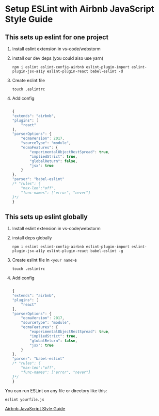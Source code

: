 
Setup ESLint with Airbnb JavaScript Style Guide
======

 This sets up eslint for one project
 --
1. Install eslint extension in vs-code/webstorm

2. install our dev deps (you could also use yarn)

    ```
    npm i eslint eslint-config-airbnb eslint-plugin-import eslint-plugin-jsx-a11y eslint-plugin-react babel-eslint -d
    ```
3. Create eslint file
   ```
   touch .eslintrc
   ```
4. Add  config

    ```js

   {
    "extends": "airbnb",
    "plugins": [
        "react"
    ],
    "parserOptions": {
		"ecmaVersion": 2017,
		"sourceType": "module",
		"ecmaFeatures": {
			"experimentalObjectRestSpread": true,
			"impliedStrict": true,
			"globalReturn": false,
			"jsx": true
		}
	},
   "parser": "babel-eslint"
   /* "rules": {
        "max-len":"off",
        "func-names": ["error", "never"]
    }*/
    }
    ```




 This sets up eslint globally
 --
1. Install eslint extension in vs-code/webstorm

2. install deps globally

    ```
    npm i eslint eslint-config-airbnb eslint-plugin-import eslint-plugin-jsx-a11y eslint-plugin-react babel-eslint -g
    ```
3. Create eslint file in `<your name>$`
   ```
   touch .eslintrc
   ```
4. Add config

    ```js

    {
    "extends": "airbnb",
    "plugins": [
        "react"
    ],
    "parserOptions": {
		"ecmaVersion": 2017,
		"sourceType": "module",
		"ecmaFeatures": {
			"experimentalObjectRestSpread": true,
			"impliedStrict": true,
			"globalReturn": false,
			"jsx": true
		}
	},
   "parser": "babel-eslint"
   /* "rules": {
        "max-len":"off",
        "func-names": ["error", "never"]
    }*/
    }
    ```
You can run ESLint on any file or directory like this:
   
   ```
   eslint yourfile.js
   ```
   
[Airbnb JavaScript Style Guide](https://github.com/airbnb/javascript "Airbnb JavaScript Style Guide")